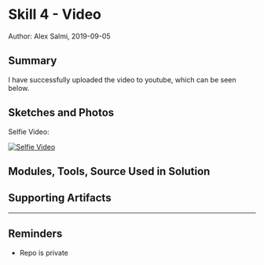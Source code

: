 #  Skill 4 - Video

Author: Alex Salmi, 2019-09-05

## Summary
I have successfully uploaded the video to youtube, which can be seen below.

## Sketches and Photos
Selfie Video:

[![Selfie Video](https://img.youtube.com/vi/buK88yA1vkg/0.jpg)](https://www.youtube.com/watch?v=buK88yA1vkg)

## Modules, Tools, Source Used in Solution


## Supporting Artifacts


-----

## Reminders
- Repo is private
